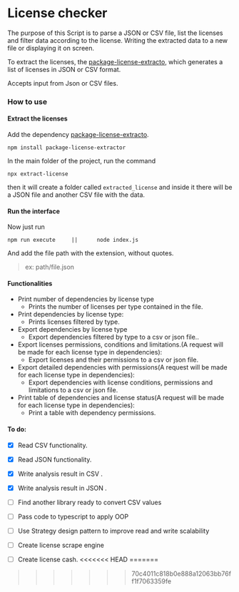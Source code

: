 # License checker

The purpose of this Script is to parse a JSON or CSV file, list the licenses and filter data according to the license. Writing the extracted data to a new file or displaying it on screen.

To extract the licenses, the [package-license-extracto](https://github.com/smaro-nitr/package-license-extractor), which generates a list of licenses in JSON or CSV format.

Accepts input from Json or CSV files.

### How to use

#### Extract the licenses

Add the dependency [package-license-extracto](https://github.com/smaro-nitr/package-license-extractor).

```shell
npm install package-license-extractor
```

In the main folder of the project, run the command

```shell
npx extract-license
```

then it will create a folder called `extracted_license` and inside it there will be a JSON file and another CSV file with the data.

#### Run the interface

Now just run

```shell
npm run execute		|| 		node index.js
```

And add the file path with the extension, without quotes.

> ex:  path/file.json



#### Functionalities

- Print number of dependencies by license type
  - Prints the number of licenses per type contained in the file.
- Print dependencies by license type:
  - Prints licenses filtered by type.
- Export dependencies by license type
  - Export dependencies filtered by type  to a csv or json file..
- Export licenses permissions, conditions and limitations.(A request will be made for each license type in dependencies):
  - Export licenses and their permissions to a csv or json file.
- Export detailed dependencies with permissions(A request will be made for each license type in dependencies):
  - Export dependencies with license conditions, permissions and limitations to a csv or json file.
- Print table of dependencies and license status(A request will be made for each license type in dependencies):
  - Print a table with dependency permissions.



#### To do:

- [x] Read CSV functionality.
- [x] Read JSON functionality.
- [x] Write analysis result in CSV .
- [x] Write analysis result in JSON .
- [ ] Find another library ready to convert CSV values
- [ ] Pass code to typescript to apply OOP
- [ ] Use Strategy design pattern to improve read and write scalability
- [ ] Create license scrape engine
- [ ] Create license cash.
<<<<<<< HEAD
=======

  
>>>>>>> 70c4011c818b0e888a12063bb76ff1f7063359fe
